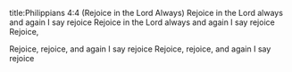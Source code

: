 title:Philippians 4:4 (Rejoice in the Lord Always)
Rejoice in the Lord always
and again I say rejoice
Rejoice in the Lord always
and again I say rejoice Rejoice,

Rejoice, rejoice, and again I say rejoice
Rejoice, rejoice, and again I say rejoice